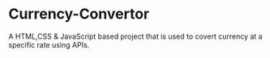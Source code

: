 # Currency-Convertor
A HTML,CSS & JavaScript based project that is used to covert currency at a specific rate using APIs.
